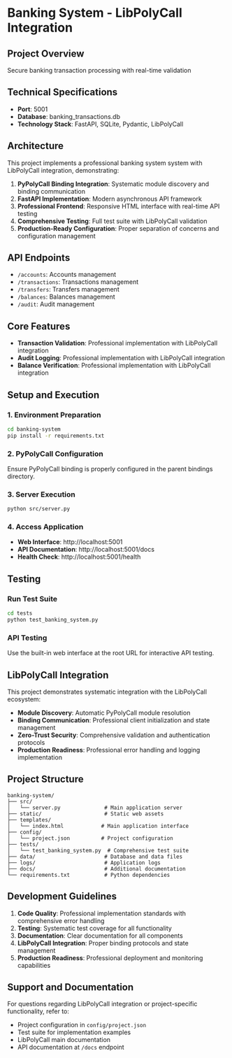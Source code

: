 # Banking System - LibPolyCall Integration

## Project Overview

Secure banking transaction processing with real-time validation

## Technical Specifications

- **Port**: 5001
- **Database**: banking_transactions.db
- **Technology Stack**: FastAPI, SQLite, Pydantic, LibPolyCall

## Architecture

This project implements a professional banking system system with LibPolyCall integration, demonstrating:

1. **PyPolyCall Binding Integration**: Systematic module discovery and binding communication
2. **FastAPI Implementation**: Modern asynchronous API framework
3. **Professional Frontend**: Responsive HTML interface with real-time API testing
4. **Comprehensive Testing**: Full test suite with LibPolyCall validation
5. **Production-Ready Configuration**: Proper separation of concerns and configuration management

## API Endpoints

- `/accounts`:  Accounts management
- `/transactions`:  Transactions management
- `/transfers`:  Transfers management
- `/balances`:  Balances management
- `/audit`:  Audit management

## Core Features

- **Transaction Validation**: Professional implementation with LibPolyCall integration
- **Audit Logging**: Professional implementation with LibPolyCall integration
- **Balance Verification**: Professional implementation with LibPolyCall integration

## Setup and Execution

### 1. Environment Preparation
```bash
cd banking-system
pip install -r requirements.txt
```

### 2. PyPolyCall Configuration
Ensure PyPolyCall binding is properly configured in the parent bindings directory.

### 3. Server Execution
```bash
python src/server.py
```

### 4. Access Application
- **Web Interface**: http://localhost:5001
- **API Documentation**: http://localhost:5001/docs
- **Health Check**: http://localhost:5001/health

## Testing

### Run Test Suite
```bash
cd tests
python test_banking_system.py
```

### API Testing
Use the built-in web interface at the root URL for interactive API testing.

## LibPolyCall Integration

This project demonstrates systematic integration with the LibPolyCall ecosystem:

- **Module Discovery**: Automatic PyPolyCall module resolution
- **Binding Communication**: Professional client initialization and state management
- **Zero-Trust Security**: Comprehensive validation and authentication protocols
- **Production Readiness**: Professional error handling and logging implementation

## Project Structure

```
banking-system/
├── src/
│   └── server.py              # Main application server
├── static/                    # Static web assets
├── templates/
│   └── index.html            # Main application interface
├── config/
│   └── project.json          # Project configuration
├── tests/
│   └── test_banking_system.py  # Comprehensive test suite
├── data/                      # Database and data files
├── logs/                      # Application logs
├── docs/                      # Additional documentation
└── requirements.txt           # Python dependencies
```

## Development Guidelines

1. **Code Quality**: Professional implementation standards with comprehensive error handling
2. **Testing**: Systematic test coverage for all functionality
3. **Documentation**: Clear documentation for all components
4. **LibPolyCall Integration**: Proper binding protocols and state management
5. **Production Readiness**: Professional deployment and monitoring capabilities

## Support and Documentation

For questions regarding LibPolyCall integration or project-specific functionality, refer to:
- Project configuration in `config/project.json`
- Test suite for implementation examples
- LibPolyCall main documentation
- API documentation at `/docs` endpoint
